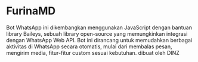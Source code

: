 # FurinaMD

Bot WhatsApp ini dikembangkan menggunakan JavaScript dengan bantuan library Baileys, sebuah library open-source yang memungkinkan integrasi dengan WhatsApp Web API. Bot ini dirancang untuk memudahkan berbagai aktivitas di WhatsApp secara otomatis, mulai dari membalas pesan, mengirim media, fitur-fitur custom sesuai kebutuhan. dibuat oleh DINZ
